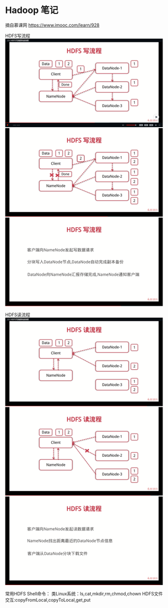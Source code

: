 # Hadoop 笔记
摘自慕课网  https://www.imooc.com/learn/928



HDFS写流程
![HDFS写流程](https://github.com/MrCat9/Hadoop/blob/master/img/HDFS%E5%86%99%E6%B5%81%E7%A8%8B.png)
![HDFS写流程2](https://github.com/MrCat9/Hadoop/blob/master/img/HDFS%E5%86%99%E6%B5%81%E7%A8%8B2.png)
![HDFS写流程概括](https://github.com/MrCat9/Hadoop/blob/master/img/HDFS%E5%86%99%E6%B5%81%E7%A8%8B%E6%A6%82%E6%8B%AC.png)



HDFS读流程
![HDFS读流程](https://github.com/MrCat9/Hadoop/blob/master/img/HDFS%E8%AF%BB%E6%B5%81%E7%A8%8B.png)
![HDFS读流程2](https://github.com/MrCat9/Hadoop/blob/master/img/HDFS%E8%AF%BB%E6%B5%81%E7%A8%8B2.png)
![HDFS读流程概括](https://github.com/MrCat9/Hadoop/blob/master/img/HDFS%E8%AF%BB%E6%B5%81%E7%A8%8B%E6%A6%82%E6%8B%AC.png)



常用HDFS Shell命令：
类Linux系统：ls,cat,mkdir,rm,chmod,chown
HDFS文件交互:copyFromLocal,copyToLocal,get,put
